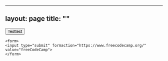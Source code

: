 
---
layout: page
title: ""
---

  <form>
    <button type="button-3" formaction="https://tylerditmore.com/"> Testtest </button>
  </form>

    <form>
    <input type="submit" formaction="https://www.freecodecamp.org/" value="freeCodeCamp">
    </form>
